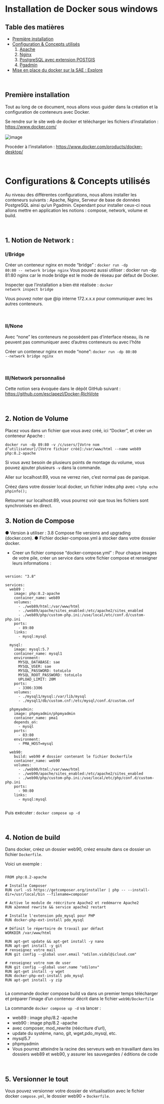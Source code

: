 # Installation de Docker sous windows

 ## Table des matières 
 
 - [Première installation](#id-premiereInstallation) 
 - [Configuration & Concepts utilisés](#id-section2) 
   1. [Apache](#id-section2)
   2. [Nginx](#id-section2)
   3. [PostgreSQL avec extension POSTGIS](#id-section2)
   4. [Pgadmin](#id-section2)
 - [Mise en place du docker sur la SAE : Explore](#id-section2)

<br>

## Première installation
 
 Tout au long de ce document, nous allons vous guider dans la création et la configuration de conteneurs avec Docker.
 
Se rendre sur le site web de docker et télécharger les fichiers d’installation : 
https://www.docker.com/
<br><br>
![image](https://user-images.githubusercontent.com/120033089/228777236-4a0c1e44-8e10-4cd1-a994-9f270cbd5a6a.png)

Procéder à l’installation :
https://www.docker.com/products/docker-desktop/



<br>

 
# Configurations & Concepts utilisés

Au niveau des différentes configurations, nous allons installer les conteneurs suivants : Apache, Nginx, Serveur de base de données PostgreSQL ainsi qu’un Pgadmin. 
Cependant pour installer ceux-ci nous allons mettre en application les notions : compose, network, volume et build.

<br>

## 1. Notion de Network :


### I/Bridge

Créer un conteneur nginx en mode “bridge” :
<code>docker run -dp 80:80 -- network bridge nginx</code>
Vous pouvez aussi utiliser : docker run -dp 81:80 nginx car le mode bridge est le mode de réseau par défaut de Docker.

Inspecter que l’installation a bien été réalisée :
<code>docker network inspect bridge</code>

Vous pouvez noter que @ip interne 172.x.x.x pour communiquer avec les autres conteneurs.

<br>

### II/None

Avec “none” les conteneurs ne possèdent pas d’interface réseau, ils ne peuvent pas communiquer avec d’autres conteneurs ou avec l’hôte

Créer un conteneur nginx en mode “none”:
<code>docker run -dp 80:80 --network bridge nginx</code>

<br>

### III/Network personnalisé

Cette notion sera évoquée dans le dépôt GitHub suivant : https://github.com/esclapezl/Docker-RichVote

<br>

## 2. Notion de Volume

Placez vous dans un fichier que vous avez créé, ici “Docker”, et créer un conteneur 
Apache : 

<code>docker run -dp 89:80 -v /c/users/[Votre nom d’utilisateur]/[Votre fichier créé]:/var/www/html --name web89 php:8.2-apache</code>

Si vous avez besoin de plusieurs points de montage du volume, vous pouvez ajouter plusieurs <code>-v</code> dans la commande.


Aller sur localhost:89, vous ne verrez rien, c’est normal pas de panique.

Créez dans votre dossier local docker, un fichier index.php avec <code><?php echo phpinfo();</code>

Retourner sur localhost:89, vous pourrez voir que tous les fichiers sont synchronisés en direct.



## 3. Notion de Compose

● Version à utiliser : 3.8 Compose file versions and upgrading (docker.com).
● Fichier docker-compose.yml à stocker dans votre dossier docker.

- Creer un fichier compose “docker-compose.yml” :
Pour chaque images de votre pile, créer un service dans votre fichier compose et renseigner leurs informations : 

<pre><code>
version: "3.8"

services:
  web89 :
    image: php:8.2-apache
    container_name: web89
    volumes:
      - ./web89/html:/var/www/html
      - ./web89/apache/sites_enabled:/etc/apache2/sites_enabled
      - ./web89/php/custom-php.ini:/use/local/etc/conf.d/custom-php.ini
    ports:
      - 89:80
    links:
      - mysql:mysql

  mysql:
    image: mysql:5.7
    container_name: mysql1
    environment:
      MYSQL_DATABASE: sae
      MYSQL_USER: sae
      MYSQL_PASSWORD: totoLolo
      MYSQL_ROOT_PASSWORD: totoLolo
      UPLOAD_LIMIT: 20M
    ports:
      - 3306:3306
    volumes:
      - ./mysql1/mysql:/var/lib/mysql
      - ./mysql1/db/custom.cnf:/etc/mysql/conf.d/custom.cnf

  phpmyadmin:
    image: phpmyadmin/phpmyadmin
    container_name: pma1
    depends_on:
      - mysql
    ports:
      - 83:80
    environment:
      - PMA_HOST=mysql

  web90:
    build: web90 # dossier contenant le fichier Dockerfile
    container_name: web90
    volumes:
      - ./web90/html:/var/www/html
      - ./web90/apache/sites_enabled:/etc/apache2/sites_enabled
      - ./web90/php/custom-php.ini:/use/local/etc/php/conf.d/custom-php.ini
    ports:
      - 90:80
    links:
      - mysql:mysql

</code></pre>

Puis exécuter :
<code>docker compose up -d</code>

<br>

## 4. Notion de build

Dans docker, créez un dossier web90, créez ensuite dans ce dossier un fichier <code>Dockerfile</code>.

Voici un exemple :
<pre><code>
FROM php:8.2-apache

# Installe Composer
RUN curl -sS https://getcomposer.org/installer | php -- --install-dir=/usr/local/bin --filename=composer

# Active le module de réécriture Apache2 et redémarre Apache2
RUN a2enmod rewrite && service apache2 restart

# Installe l'extension pdo_mysql pour PHP
RUN docker-php-ext-install pdo_mysql

# Définit le répertoire de travail par défaut
WORKDIR /var/www/html

RUN apt-get update && apt-get install -y nano 
RUN apt-get install -y git 
# renseignez votre mail 
RUN git config --global user.email "odilon.vidal@icloud.com" 

# renseignez votre nom de user 
RUN git config --global user.name "odilonv"
RUN apt-get install -y wget 
RUN docker-php-ext-install pdo_mysql 
RUN apt-get install -y zip

</pre></code>

La commande docker compose build va dans un premier temps télécharger et préparer l’image d’un conteneur décrit dans le fichier <code>web90/Dockerfile</code>

La commande <code>docker compose up -d</code> va lancer :
- web89 : image php/8.2 -apache
- web90 : image php/8.2 -apache
- avec composer, mod_rewrite (réécriture d’url),
- update du système, nano, git, wget,pdo_mysql, etc.
- mysql5.7
- phpmyadmin
- Vous pourrez atteindre la racine des serveurs web en travaillant dans les dossiers
web89 et web90, y assurer les sauvegardes / éditions de code

<br>

## 5. Versionner le tout

Vous pouvez versionner votre dossier de virtualisation avec le fichier docker <code>compose.yml</code>, le dossier web90 + <code>Dockerfile</code>.




